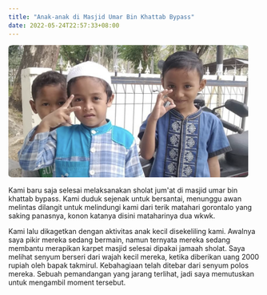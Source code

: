 ```yaml
---
title: "Anak-anak di Masjid Umar Bin Khattab Bypass"
date: 2022-05-24T22:57:33+08:00
---
```

<img src="/blogs/pertama.png" alt="drawing" style="border-radius: 2%; width:30rem;"/>


Kami baru saja selesai melaksanakan sholat jum'at di masjid umar bin khattab bypass. Kami duduk sejenak untuk bersantai, menunggu awan melintas dilangit untuk melindungi kami dari terik matahari gorontalo yang saking panasnya, konon katanya disini mataharinya dua wkwk. 

Kami lalu dikagetkan dengan aktivitas anak kecil disekeliling kami. Awalnya saya pikir mereka sedang bermain, namun ternyata mereka sedang membantu merapikan karpet masjid selesai dipakai jamaah sholat. Saya melihat senyum berseri dari wajah kecil mereka, ketika diberikan uang 2000 rupiah oleh bapak takmirul. Kebahagiaan telah ditebar dari senyum polos mereka. Sebuah pemandangan yang jarang terlihat, jadi saya memutuskan untuk mengambil moment tersebut.